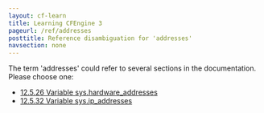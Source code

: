 ```yaml
---
layout: cf-learn
title: Learning CFEngine 3
pageurl: /ref/addresses
posttitle: Reference disambiguation for 'addresses'
navsection: none
---
```


The term 'addresses' could refer to several sections in the documentation. Please choose one:

- [12.5.26 Variable sys.hardware_addresses](https://cfengine.com/manuals/cf3-Reference#Variable-sys.hardware_addresses)
- [12.5.32 Variable sys.ip_addresses](https://cfengine.com/manuals/cf3-Reference#Variable-sys.ip_addresses)
